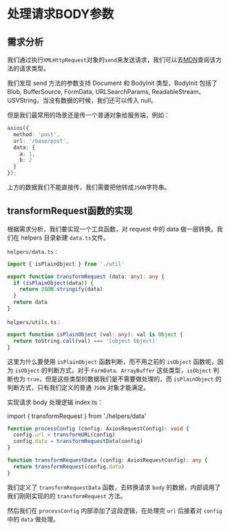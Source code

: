 # 处理请求BODY参数

## 需求分析

我们通过执行`XMLHttpRequest`对象的`send`来发送请求，我们可以去[MDN](https://developer.mozilla.org/zh-CN/docs/Web/API/XMLHttpRequest)查阅该方法的请求类型。

我们发现 send 方法的参数支持 Document 和 BodyInit 类型，BodyInit 包括了 Blob, BufferSource, FormData, URLSearchParams, ReadableStream、USVString，当没有数据的时候，我们还可以传入 null。

但是我们最常用的场景还是传一个普通对象给服务端，例如：

```typescript
axios({
  method: 'post',
  url: '/base/post',
  data: { 
    a: 1,
    b: 2 
  }
});
```

上方的数据我们不能直接传，我们需要把他转成`JSON`字符串。

## transformRequest函数的实现

根据需求分析，我们要实现一个工具函数，对 request 中的 data 做一层转换。我们在 helpers 目录新建 `data.ts`文件。

`helpers/data.ts：`
```typescript
import { isPlainObject } from './util'

export function transformRequest (data: any): any {
  if (isPlainObject(data)) {
    return JSON.stringify(data)
  }
  return data
}
```

`helpers/utils.ts：`
```typescript
export function isPlainObject (val: any): val is Object {
  return toString.call(val) === '[object Object]'
}
```

这里为什么要使用 `isPlainObject` 函数判断，而不用之前的 `isObject` 函数呢，因为 `isObject` 的判断方式，对于 `FormData、ArrayBuffer` 这些类型，`isObject` 判断也为 `true`，但是这些类型的数据我们是不需要做处理的，而 `isPlainObject` 的判断方式，只有我们定义的普通 `JSON` 对象才能满足。

实现请求 body 处理逻辑
index.ts：

import { transformRequest } from './helpers/data'

```typescript
function processConfig (config: AxiosRequestConfig): void {
  config.url = transformURL(config)
  config.data = transformRequestData(config)
}

function transformRequestData (config: AxiosRequestConfig): any {
  return transformRequest(config.data)
}
```
我们定义了 `transformRequestData` 函数，去转换请求 `body` 的数据，内部调用了我们刚刚实现的的 `transformRequest` 方法。

然后我们在 `processConfig` 内部添加了这段逻辑，在处理完 `url` 后接着对 `config` 中的 `data` 做处理。
